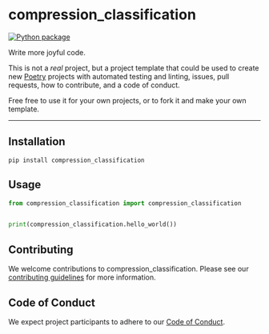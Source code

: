 # compression_classification

[![Python package](https://github.com/willf/compression_classification/actions/workflows/test.yml/badge.svg)](https://github.com/willf/compression_classification/actions/workflows/test.yml)

Write more joyful code.

This is not a _real_ project, but a project template that could be used to create new [Poetry](https://python-poetry.org/) projects with automated testing and linting, issues, pull requests, how to contribute, and a code of conduct.

Free free to use it for your own projects, or to fork it and make your own template.

---

## Installation

```shell
pip install compression_classification
```

## Usage

```python
from compression_classification import compression_classification


print(compression_classification.hello_world())
```

## Contributing

We welcome contributions to compression_classification. Please see our [contributing guidelines](contributing.md) for more information.

## Code of Conduct

We expect project participants to adhere to our [Code of Conduct](code-of-conduct.md).
